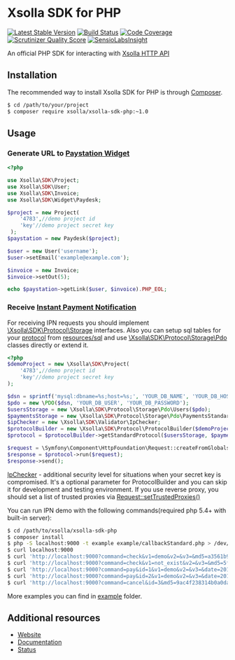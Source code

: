 # Xsolla SDK for PHP

[![Latest Stable Version](https://poser.pugx.org/xsolla/xsolla-sdk-php/v/stable.png)](https://packagist.org/packages/xsolla/xsolla-sdk-php)
[![Build Status](https://travis-ci.org/xsolla/xsolla-sdk-php.png?branch=master)](https://travis-ci.org/xsolla/xsolla-sdk-php)
[![Code Coverage](https://scrutinizer-ci.com/g/xsolla/xsolla-sdk-php/badges/coverage.png?s=6961fe8e4895fe6292b981f53c2ebc8f89fb1309)](https://scrutinizer-ci.com/g/xsolla/xsolla-sdk-php/)
[![Scrutinizer Quality Score](https://scrutinizer-ci.com/g/xsolla/xsolla-sdk-php/badges/quality-score.png?s=e04a6701a560d126eef80f33f8a1181372588472)](https://scrutinizer-ci.com/g/xsolla/xsolla-sdk-php/)
[![SensioLabsInsight](https://insight.sensiolabs.com/projects/44ae8284-c5c3-40f8-b1e3-de4093995db5/mini.png)](https://insight.sensiolabs.com/projects/44ae8284-c5c3-40f8-b1e3-de4093995db5)

An official PHP SDK for interacting with [Xsolla HTTP API](http://xsolla.github.io/)

## Installation

The recommended way to install Xsolla SDK for PHP is through [Composer](http://getcomposer.org).

``` bash
$ cd /path/to/your/project
$ composer require xsolla/xsolla-sdk-php:~1.0
```

## Usage

### Generate URL to [Paystation Widget](http://xsolla.github.io/en/plugindemonstration.html)

``` php
<?php

use Xsolla\SDK\Project;
use Xsolla\SDK\User;
use Xsolla\SDK\Invoice;
use Xsolla\SDK\Widget\Paydesk;

$project = new Project(
    '4783',//demo project id
    'key'//demo project secret key
 );
$paystation = new Paydesk($project);

$user = new User('username');
$user->setEmail('example@example.com');

$invoice = new Invoice;
$invoice->setOut(5);

echo $paystation->getLink($user, $invoice).PHP_EOL;
```
### Receive [Instant Payment Notification](http://xsolla.github.io/en/currency.html)

For receiving IPN requests you should implement [\Xsolla\SDK\Protocol\Storage](https://github.com/xsolla/xsolla-sdk-php/tree/master/src/Protocol/Storage) interfaces.
Also you can setup sql tables for your [protocol](http://xsolla.github.io/en/currency.html) from [resources/sql](https://github.com/xsolla/xsolla-sdk-php/tree/master/resources/sql) and use [\Xsolla\SDK\Protocol\Storage\Pdo](https://github.com/xsolla/xsolla-sdk-php/tree/master/src/Protocol/Storage/Pdo) classes directly or extend it.

``` php
<?php
$demoProject = new \Xsolla\SDK\Project(
    '4783',//demo project id
    'key'//demo project secret key
);

$dsn = sprintf('mysql:dbname=%s;host=%s;', 'YOUR_DB_NAME', 'YOUR_DB_HOST');
$pdo = new \PDO($dsn, 'YOUR_DB_USER', 'YOUR_DB_PASSWORD');
$usersStorage = new \Xsolla\SDK\Protocol\Storage\Pdo\Users($pdo);
$paymentsStorage = new \Xsolla\SDK\Protocol\Storage\Pdo\PaymentsStandard($pdo);
$ipChecker = new \Xsolla\SDK\Validator\IpChecker;
$protocolBuilder = new \Xsolla\SDK\Protocol\ProtocolBuilder($demoProject, $ipChecker);
$protocol = $protocolBuilder->getStandardProtocol($usersStorage, $paymentsStorage);

$request = \Symfony\Component\HttpFoundation\Request::createFromGlobals();
$response = $protocol->run($request);
$response->send();
```
[IpChecker](https://github.com/xsolla/xsolla-sdk-php/blob/master/src/Validator/IpChecker.php) - additional security level for situations when your secret key is compromised.
It's a optional parameter for ProtocolBuilder and you can skip it for development and testing environment.
If you use reverse proxy, you should set a list of trusted proxies via [Request::setTrustedProxies()](http://symfony.com/doc/current/components/http_foundation/trusting_proxies.html)

You can run IPN demo with the following commands(required php 5.4+ with built-in server):

``` bash
$ cd /path/to/xsolla/xsolla-sdk-php
$ composer install
$ php -S localhost:9000 -t example example/callbackStandard.php > /dev/null 2>&1 &
$ curl localhost:9000
$ curl 'http://localhost:9000?command=check&v1=demo&v2=&v3=&md5=a3561b90df78828133eb285e36965419'
$ curl 'http://localhost:9000?command=check&v1=not_exist&v2=&v3=&md5=5f67cabd3cf27cac2944e7f9f762a42a'
$ curl 'http://localhost:9000?command=pay&id=1&v1=demo&v2=&v3=&date=2014-02-19+13%3A03%3A52&sum=1&md5=eae3e95e93ff64f72aeb9fadfd8f0d66'
$ curl 'http://localhost:9000?command=pay&id=2&v1=demo&v2=&v3=&date=2014-02-19+13%3A04%3A30&sum=5&md5=3067aeb81faa883f36d27acc9d808abb'
$ curl 'http://localhost:9000?command=cancel&id=3&md5=9ac4f238314b0a0dae5be98151d19f33'
```

More examples you can find in [example](https://github.com/xsolla/xsolla-sdk-php/tree/master/example) folder.

## Additional resources

* [Website](http://xsolla.com)
* [Documentation](http://xsolla.github.io)
* [Status](http://status.xsolla.com)